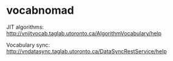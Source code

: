 vocabnomad
==========

JIT algorithms:
http://vnjitvocab.taglab.utoronto.ca/AlgorithmVocabulary/help

Vocabulary sync:
http://vndatasync.taglab.utoronto.ca/DataSyncRestService/help
